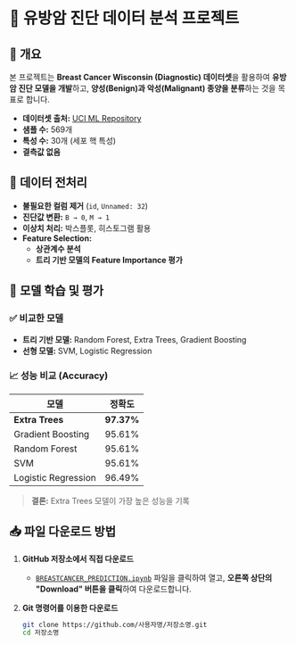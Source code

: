 # 🏥 유방암 진단 데이터 분석 프로젝트

## 📌 개요
본 프로젝트는 **Breast Cancer Wisconsin (Diagnostic) 데이터셋**을 활용하여 **유방암 진단 모델을 개발**하고, **양성(Benign)과 악성(Malignant) 종양을 분류**하는 것을 목표로 합니다.  

- **데이터셋 출처:** [UCI ML Repository](https://archive.ics.uci.edu/ml/datasets/Breast+Cancer+Wisconsin+%28Diagnostic%29)  
- **샘플 수:** 569개  
- **특성 수:** 30개 (세포 핵 특성)  
- **결측값 없음**  

## 🔎 데이터 전처리
- **불필요한 컬럼 제거** (`id`, `Unnamed: 32`)  
- **진단값 변환:** `B → 0`, `M → 1`  
- **이상치 처리:** 박스플롯, 히스토그램 활용  
- **Feature Selection:**  
  - **상관계수 분석**  
  - **트리 기반 모델의 Feature Importance 평가**  

## 🤖 모델 학습 및 평가
### ✅ 비교한 모델
- **트리 기반 모델:** Random Forest, Extra Trees, Gradient Boosting  
- **선형 모델:** SVM, Logistic Regression  

### 📈 성능 비교 (Accuracy)
| 모델 | 정확도 |
|------|------|
| **Extra Trees** | **97.37%** |
| Gradient Boosting | 95.61% |
| Random Forest | 95.61% |
| SVM | 95.61% |
| Logistic Regression | 96.49% |

> **결론:** Extra Trees 모델이 가장 높은 성능을 기록  

## 📥 파일 다운로드 방법
1. **GitHub 저장소에서 직접 다운로드**
   - [`BREASTCANCER_PREDICTION.ipynb`](./BREASTCANCER_PREDICTION.ipynb) 파일을 클릭하여 열고, **오른쪽 상단의 "Download" 버튼을 클릭**하여 다운로드합니다.

2. **Git 명령어를 이용한 다운로드**
   ```bash
   git clone https://github.com/사용자명/저장소명.git
   cd 저장소명
